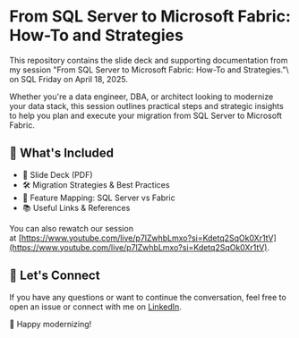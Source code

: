 # From SQL Server to Microsoft Fabric: How-To and Strategies

This repository contains the slide deck and supporting documentation from my session \"From SQL Server to Microsoft Fabric: How-To and Strategies."\ on SQL Friday on April 18, 2025.

Whether you're a data engineer, DBA, or architect looking to modernize your data stack, this session outlines practical steps and strategic insights to help you plan and execute your migration from SQL Server to Microsoft Fabric.

## 📂 What's Included
- 🎯 Slide Deck (PDF)
- 🛠️ Migration Strategies & Best Practices
- 🧩 Feature Mapping: SQL Server vs Fabric
- 📚 Useful Links & References

You can also rewatch our session at [https://www.youtube.com/live/p7lZwhbLmxo?si=Kdetq2SqOk0Xr1tV](https://www.youtube.com/live/p7lZwhbLmxo?si=Kdetq2SqOk0Xr1tV).

## 💬 Let's Connect
If you have any questions or want to continue the conversation, feel free to open an issue or connect with me on [LinkedIn](https://www.linkedin.com/in/filipalobao).

🚀 Happy modernizing!
